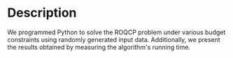 # Description
We programmed Python to solve the ROQCP problem under various budget constraints using randomly generated input data. Additionally, we present the results obtained by measuring the algorithm's running time.

